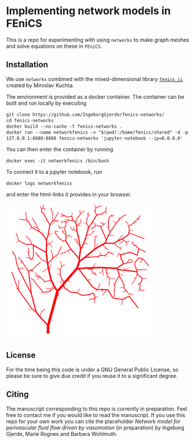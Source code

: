 # Implementing network models in FEniCS

This is a repo for experimenting with using `networkx` to make graph meshes and solve equations on these in `FEniCS`. 

## Installation
We use `networkx` combined with the mixed-dimensional library [`fenics_ii`](https://github.com/MiroK/fenics_ii) created by Miroslav Kuchta. 

The environment is provided as a docker container. The container can be built and run locally by executing

```shell
git clone https://github.com/IngeborgGjerde/fenics-networks/
cd fenics-networks
docker build --no-cache -t fenics-networks .
docker run --name networkfenics -v "$(pwd):/home/fenics/shared" -d -p 127.0.0.1:8888:8888 fenics-networks 'jupyter-notebook --ip=0.0.0.0'
```

You can then enter the container by running 
```shell
docker exec -it networkfenics /bin/bash
```
To connect it to a jupyter notebook, run
```shell
docker logs networkfenics
```
and enter the html-links it provides in your browser.

[<img alt="alt_text" width="400px" src="pial-network.png" />]([https://www.google.com/](https://github.com/IngeborgGjerde/fenics-networks/pial-network.png?raw=true))

## License

For the time being this code is under a GNU General Public License, so please be sure to give due credit if you reuse it to a significant degree.

## Citing

The manuscript corresponding to this repo is currently in preparation. Feel free to contact me if you would like to read the manuscript. If you use this repo for your own work you can cite the placeholder *Network model for perivascular fluid flow driven by vasomotion* (in preparation) by Ingeborg Gjerde, Marie Rognes and Barbara Wohlmuth. 
